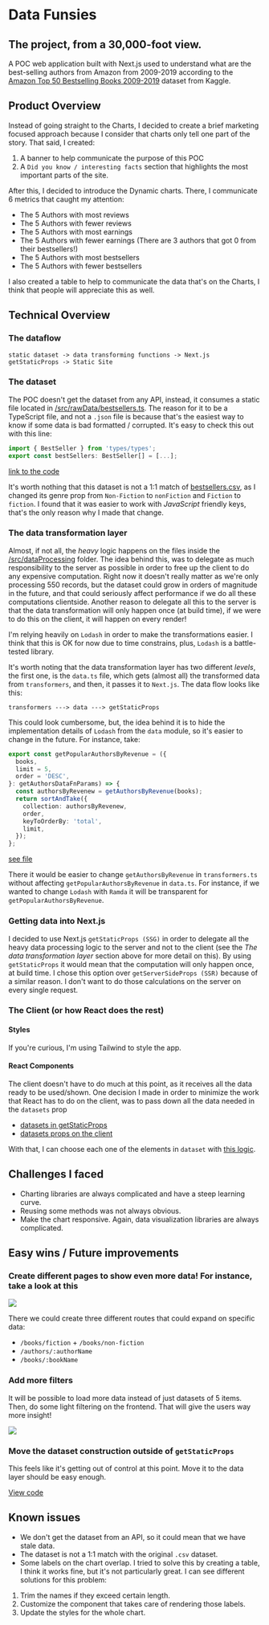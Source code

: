 # Data Funsies

## The project, from a 30,000-foot view.
A POC web application built with Next.js used to understand what are the best-selling authors from Amazon from 2009-2019 according to the [Amazon Top 50 Bestselling Books 2009-2019](https://www.kaggle.com/sootersaalu/amazon-top-50-bestselling-books-2009-2019) dataset from Kaggle.

## Product Overview
Instead of going straight to the Charts, I decided to create a brief marketing focused approach because I consider that charts only tell one part of the story. That said, I created:
1. A banner to help communicate the purpose of this POC
2. A `Did you know / interesting facts` section that highlights the most important parts of the site.

After this, I decided to introduce the Dynamic charts. There, I communicate 6 metrics that caught my attention:
- The 5 Authors with most reviews
- The 5 Authors with fewer reviews
- The 5 Authors with most earnings
- The 5 Authors with fewer earnings (There are 3 authors that got 0 from their bestsellers!)
- The 5 Authors with most bestsellers
- The 5 Authors with fewer bestsellers

I also created a table to help to communicate the data that's on the Charts, I think that people will appreciate this as well.

## Technical Overview

### The dataflow

```text
static dataset -> data transforming functions -> Next.js getStaticProps -> Static Site
```

### The dataset
The POC doesn't get the dataset from any API, instead, it consumes a static file located in [/src/rawData/bestsellers.ts](https://github.com/alejandronanez/data-funsies/blob/e09e813c6b5a613dae99410882cc06990bba8ee9/src/rawData/bestsellers.ts). The reason for it to be a TypeScript file, and not a `.json` file is because that's the easiest way to know if some data is bad formatted / corrupted. It's easy to check this out with this line:

```typescript
import { BestSeller } from 'types/types';
export const bestSellers: BestSeller[] = [...];
```
[link to the code](https://github.com/alejandronanez/data-funsies/blob/e09e813c6b5a613dae99410882cc06990bba8ee9/src/rawData/bestsellers.ts#L1-L3)

It's worth nothing that this dataset is not a 1:1 match of [bestsellers.csv](https://github.com/alejandronanez/data-funsies/blob/e09e813c6b5a613dae99410882cc06990bba8ee9/src/rawData/bestsellers.csv), as I changed its genre prop from `Non-Fiction` to `nonFiction` and `Fiction` to `fiction`. I found that it was easier to work with _JavaScript_ friendly keys, that's the only reason why I made that change.

### The data transformation layer
Almost, if not all, the _heavy_ logic happens on the files inside the [/src/dataProcessing](https://github.com/alejandronanez/data-funsies/tree/e09e813c6b5a613dae99410882cc06990bba8ee9/src/dataProcessing) folder. The idea behind this, was to delegate as much responsibility to the server as possible in order to free up the client to do any expensive computation. Right now it doesn't really matter as we're only processing 550 records, but the dataset could grow in orders of magnitude in the future, and that could seriously affect performance if we do all these computations clientside.  Another reason to delegate all this to the server is that the data transformation will only happen once (at build time), if we were to do this on the client, it will happen on every render!

I'm relying heavily on `Lodash` in order to make the transformations easier. I think that this is OK for now due to time constrains, plus, `Lodash` is a battle-tested library.

It's worth noting that the data transformation layer has two different _levels_, the first one, is the `data.ts` file, which gets (almost all) the transformed data from `transformers`, and then, it passes it to `Next.js`. The data flow looks like this:

```text
transformers ---> data ---> getStaticProps
```

This could look cumbersome, but, the idea behind it is to hide the implementation details of `Lodash` from the `data` module, so it's easier to change in the future. For instance, take:

```typescript
export const getPopularAuthorsByRevenue = ({
  books,
  limit = 5,
  order = 'DESC',
}: getAuthorsDataFnParams) => {
  const authorsByRevenew = getAuthorsByRevenue(books);
  return sortAndTake({
    collection: authorsByRevenew,
    order,
    keyToOrderBy: 'total',
    limit,
  });
};
```
[see file](https://github.com/alejandronanez/data-funsies/blob/main/src/dataProcessing/data.ts#L56-L68)

There it would be easier to change `getAuthorsByRevenue` in `transformers.ts` without affecting `getPopularAuthorsByRevenue` in `data.ts`. For instance, if we wanted to change `Lodash` with `Ramda` it will be transparent for `getPopularAuthorsByRevenue`.

### Getting data into Next.js

I decided to use Next.js `getStaticProps (SSG)` in order to delegate all the heavy data processing logic to the server and not to the client (see the _The data transformation layer_ section above for more detail on this). By using `getStaticProps` it would mean that the computation will only happen once, at build time.
I chose this option over `getServerSideProps (SSR)` because of a similar reason. I don't want to do those calculations on the server on every single request.

### The Client (or how React does the rest)

#### Styles
If you're curious, I'm using Tailwind to style the app.

#### React Components
The client doesn't have to do much at this point, as it receives all the data ready to be used/shown. One decision I made in order to minimize the work that React has to do on the client, was to pass down all the data needed in the `datasets` prop
- [datasets in getStaticProps](https://github.com/alejandronanez/data-funsies/blob/e09e813c6b5a613dae99410882cc06990bba8ee9/src/pages/index.tsx#L55-L117)
- [datasets props on the client](https://github.com/alejandronanez/data-funsies/blob/e09e813c6b5a613dae99410882cc06990bba8ee9/src/pages/index.tsx#L40)

With that, I can choose each one of the elements in `dataset` with [this logic](https://github.com/alejandronanez/data-funsies/blob/e09e813c6b5a613dae99410882cc06990bba8ee9/src/components/DynamicChart/DynamicChart.tsx#L22-L36).


## Challenges I faced
- Charting libraries are always complicated and have a steep learning curve.
- Reusing some methods was not always obvious.
- Make the chart responsive. Again, data visualization libraries are always complicated.

## Easy wins / Future improvements
### Create different pages to show even more data! For instance, take a look at this
![](https://cdn.zappy.app/ce562e080aa227466b3ffbc72b6718af.png)

There we could create three different routes that could expand on specific data:

- `/books/fiction` + `/books/non-fiction`
- `/authors/:authorName`
- `/books/:bookName`
### Add more filters
It will be possible to load more data instead of just datasets of 5 items. Then, do some light filtering on the frontend. That will give the users way more insight!

![](https://cdn.zappy.app/99d35e2d76a065d9d1122d8d70084590.png)

### Move the dataset construction outside of `getStaticProps`
This feels like it's getting out of control at this point. Move it to the data layer should be easy enough.

[View code](https://github.com/alejandronanez/data-funsies/blob/e09e813c6b5a613dae99410882cc06990bba8ee9/src/pages/index.tsx#L55-L117)

## Known issues
- We don't get the dataset from an API, so it could mean that we have stale data.
- The dataset is not a 1:1 match with the original `.csv` dataset.
- Some labels on the chart overlap. I tried to solve this by creating a table, I think it works fine, but it's not particularly great. I can see different solutions for this problem:
1. Trim the names if they exceed certain length.
2. Customize the component that takes care of rendering those labels.
3. Update the styles for the whole chart.
